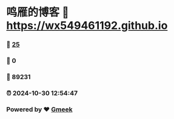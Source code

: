 # 鸣雁的博客 :link: https://wx549461192.github.io 
### :page_facing_up: [25](https://wx549461192.github.io/tag.html) 
### :speech_balloon: 0 
### :hibiscus: 89231 
### :alarm_clock: 2024-10-30 12:54:47 
### Powered by :heart: [Gmeek](https://github.com/Meekdai/Gmeek)
